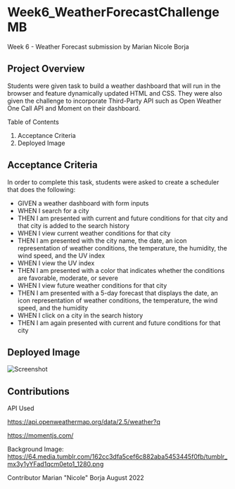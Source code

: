 # Week6_WeatherForecastChallengeMB

Week 6 - Weather Forecast submission by Marian Nicole Borja 

Project Overview
---------------------
Students were given task to build a weather dashboard that will run in the browser and feature dynamically updated HTML and CSS.
They were also given the challenge to incorporate Third-Party API such as Open Weather One Call API and Moment on their dashboard. 

Table of Contents
1. Acceptance Criteria
2. Deployed Image


Acceptance Criteria
-----------------------
In order to complete this task, students were asked to create a scheduler that does the following:

- GIVEN a weather dashboard with form inputs
- WHEN I search for a city
- THEN I am presented with current and future conditions for that city and that city is added to the search history
- WHEN I view current weather conditions for that city
- THEN I am presented with the city name, the date, an icon representation of weather conditions, the temperature, the humidity, the wind speed, and the UV index
- WHEN I view the UV index
- THEN I am presented with a color that indicates whether the conditions are favorable, moderate, or severe
- WHEN I view future weather conditions for that city
- THEN I am presented with a 5-day forecast that displays the date, an icon representation of weather conditions, the temperature, the wind speed, and the humidity
- WHEN I click on a city in the search history
- THEN I am again presented with current and future conditions for that city

Deployed Image
-----------------------
![Screenshot](_C__Users_Marian%20Nicole_MBorjaBootcampChallenges_Week%206%20Challenge%20Weather%20API_index.html.png)


Contributions
-----------------------
API Used

https://api.openweathermap.org/data/2.5/weather?q

https://momentjs.com/

Background Image: https://64.media.tumblr.com/162cc3dfa5cef6c882aba5453445f0fb/tumblr_mx3y1yYFad1qcm0eto1_1280.png


Contributor Marian "Nicole" Borja
August 2022
